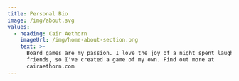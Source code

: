 ```yaml
---
title: Personal Bio
image: /img/about.svg
values:
  - heading: Cair Aethorn
    imageUrl: /img/home-about-section.png
    text: >-
      Board games are my passion. I love the joy of a night spent laughing with
      friends, so I've created a game of my own. Find out more at
      cairaethorn.com
---
```


